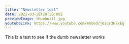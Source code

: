 ```yaml
---
title: "Newsletter test"
date: 2021-03-18T10:30:00Z
previewImage: thumbnail.jpg
youtubeLink: https://www.youtube.com/embed/jGiqc3HSxEg
---
```


This is a test to see if the dumb newsletter works
